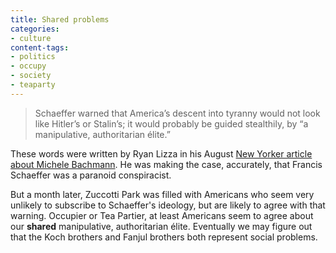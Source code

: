 ```yaml
---
title: Shared problems
categories:
- culture
content-tags:
- politics
- occupy
- society
- teaparty
---
```


> Schaeffer warned that America’s descent into tyranny would not look like Hitler’s or Stalin’s; it would probably be guided stealthily, by “a manipulative, authoritarian élite.”

These words were written by Ryan Lizza in his August [New Yorker article about Michele Bachmann][1]. He was making the case, accurately, that Francis Schaeffer was a paranoid conspiracist.

But a month later, Zuccotti Park was filled with Americans who seem very unlikely to subscribe to Schaeffer's ideology, but are likely to agree with that warning. Occupier or Tea Partier, at least Americans seem to agree about our **shared** manipulative, authoritarian élite. Eventually we may figure out that the Koch brothers and Fanjul brothers both represent social problems.

   [1]: http://www.newyorker.com/reporting/2011/08/15/110815fa_fact_lizza?currentPage=all
